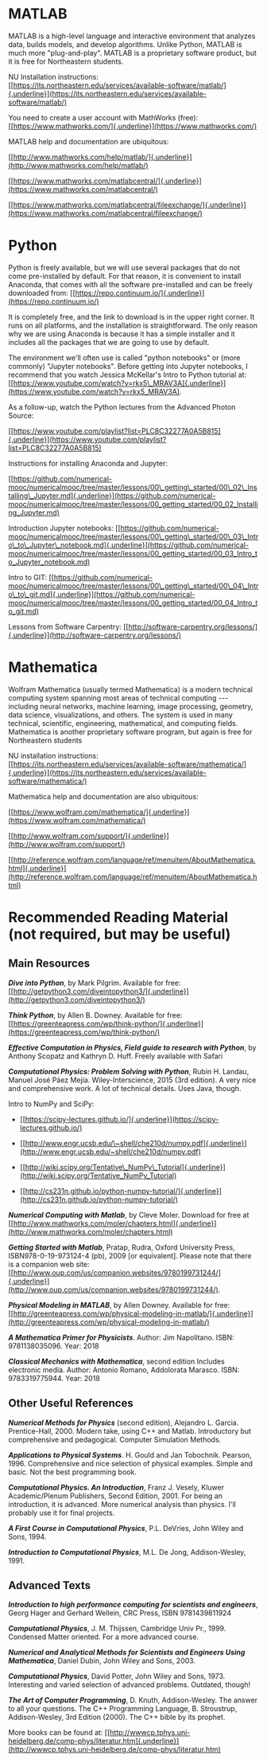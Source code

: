 MATLAB
======

MATLAB is a high-level language and interactive environment that
analyzes data, builds models, and develop algorithms. Unlike Python,
MATLAB is much more "plug-and-play". MATLAB is a proprietary software
product, but it is free for Northeastern students.

NU Installation instructions:
[[https://its.northeastern.edu/services/available-software/matlab/]{.underline}](https://its.northeastern.edu/services/available-software/matlab/)

You need to create a user account with MathWorks (free):
[[https://www.mathworks.com/]{.underline}](https://www.mathworks.com/)

MATLAB help and documentation are ubiquitous:

[[http://www.mathworks.com/help/matlab/]{.underline}](http://www.mathworks.com/help/matlab/)

[[https://www.mathworks.com/matlabcentral/]{.underline}](https://www.mathworks.com/matlabcentral/)

[[https://www.mathworks.com/matlabcentral/fileexchange/]{.underline}](https://www.mathworks.com/matlabcentral/fileexchange/)

Python
======

Python is freely available, but we will use several packages that do not
come pre-installed by default. For that reason, it is convenient to
install Anaconda, that comes with all the software pre-installed and can
be freely downloaded from:
[[https://repo.continuum.io/]{.underline}](https://repo.continuum.io/)

It is completely free, and the link to download is in the upper right
corner. It runs on all platforms, and the installation is
straightforward. The only reason why we are using Anaconda is because it
has a simple installer and it includes all the packages that we are
going to use by default.

The environment we\'ll often use is called \"python notebooks\" or (more
commonly) \"Jupyter notebooks\". Before getting into Jupyter notebooks,
I recommend that you watch Jessica McKellar\'s Intro to Python tutorial
at:
[[https://www.youtube.com/watch?v=rkx5\_MRAV3A]{.underline}](https://www.youtube.com/watch?v=rkx5_MRAV3A).

As a follow-up, watch the Python lectures from the Advanced Photon
Source:

[[https://www.youtube.com/playlist?list=PLC8C32277A0A5B815]{.underline}](https://www.youtube.com/playlist?list=PLC8C32277A0A5B815)

Instructions for installing Anaconda and Jupyter:

[[https://github.com/numerical-mooc/numericalmooc/tree/master/lessons/00\_getting\_started/00\_02\_Installing\_Jupyter.md]{.underline}](https://github.com/numerical-mooc/numericalmooc/tree/master/lessons/00_getting_started/00_02_Installing_Jupyter.md)

Introduction Jupyter notebooks:
[[https://github.com/numerical-mooc/numericalmooc/tree/master/lessons/00\_getting\_started/00\_03\_Intro\_to\_Jupyter\_notebook.md]{.underline}](https://github.com/numerical-mooc/numericalmooc/tree/master/lessons/00_getting_started/00_03_Intro_to_Jupyter_notebook.md)

Intro to GIT:
[[https://github.com/numerical-mooc/numericalmooc/tree/master/lessons/00\_getting\_started/00\_04\_Intro\_to\_git.md]{.underline}](https://github.com/numerical-mooc/numericalmooc/tree/master/lessons/00_getting_started/00_04_Intro_to_git.md)

Lessons from Software Carpentry:
[[http://software-carpentry.org/lessons/]{.underline}](http://software-carpentry.org/lessons/)

Mathematica
===========

Wolfram Mathematica (usually termed Mathematica) is a modern technical
computing system spanning most areas of technical computing ---
including neural networks, machine learning, image processing, geometry,
data science, visualizations, and others. The system is used in many
technical, scientific, engineering, mathematical, and computing fields.
Mathematica is another proprietary software program, but again is free
for Northeastern students

NU installation instructions:
[[https://its.northeastern.edu/services/available-software/mathematica/]{.underline}](https://its.northeastern.edu/services/available-software/mathematica/)

Mathematica help and documentation are also ubiquitous:

[[https://www.wolfram.com/mathematica/]{.underline}](https://www.wolfram.com/mathematica/)

[[http://www.wolfram.com/support/]{.underline}](http://www.wolfram.com/support/)

[[http://reference.wolfram.com/language/ref/menuitem/AboutMathematica.html]{.underline}](http://reference.wolfram.com/language/ref/menuitem/AboutMathematica.html)

Recommended Reading Material (not required, but may be useful)
==============================================================

Main Resources
--------------

***Dive into Python***, by Mark Pilgrim. Available for free:
[[http://getpython3.com/diveintopython3/]{.underline}](http://getpython3.com/diveintopython3/)

***Think Python***, by Allen B. Downey. Available for free:
[[https://greenteapress.com/wp/think-python/]{.underline}](https://greenteapress.com/wp/think-python/)

***Effective Computation in Physics, Field guide to research with
Python***, by Anthony Scopatz and Kathryn D. Huff. Freely available with
Safari

***Computational Physics: Problem Solving with Python***, Rubin H.
Landau, Manuel José Páez Mejía. Wiley-Interscience, 2015 (3rd edition).
A very nice and comprehensive work. A lot of technical details. Uses
Java, though.

Intro to NumPy and SciPy:

-   [[https://scipy-lectures.github.io/]{.underline}](https://scipy-lectures.github.io/)

-   [[http://www.engr.ucsb.edu/\~shell/che210d/numpy.pdf]{.underline}](http://www.engr.ucsb.edu/~shell/che210d/numpy.pdf)

-   [[http://wiki.scipy.org/Tentative\_NumPy\_Tutorial]{.underline}](http://wiki.scipy.org/Tentative_NumPy_Tutorial)

-   [[http://cs231n.github.io/python-numpy-tutorial/]{.underline}](http://cs231n.github.io/python-numpy-tutorial/)

***Numerical Computing with Matlab***, by Cleve Moler. Download for free
at\
[[http://www.mathworks.com/moler/chapters.html]{.underline}](http://www.mathworks.com/moler/chapters.html)

***Getting Started with Matlab***, Pratap, Rudra, Oxford University
Press, ISBN978-0-19-973124-4 (pb), 2009 \[or equivalent\]. Please note
that there is a companion web site:
[[http://www.oup.com/us/companion.websites/9780199731244/]{.underline}](http://www.oup.com/us/companion.websites/9780199731244/).

***Physical Modeling in MATLAB***, by Allen Downey. Available for free:
[[http://greenteapress.com/wp/physical-modeling-in-matlab/]{.underline}](http://greenteapress.com/wp/physical-modeling-in-matlab/)

***A Mathematica Primer for Physicists***. Author: Jim Napolitano. ISBN:
9781138035096. Year: 2018

***Classical Mechanics with Mathematica***, second edition Includes
electronic media. Author: Antonio Romano, Addolorata Marasco. ISBN:
9783319775944. Year: 2018

Other Useful References
-----------------------

***Numerical Methods for Physics*** (second edition), Alejandro L.
Garcia. Prentice-Hall, 2000. Modern take, using C++ and Matlab.
Introductory but comprehensive and pedagogical. Computer Simulation
Methods.

***Applications to Physical Systems***. H. Gould and Jan Tobochnik.
Pearson, 1996. Comprehensive and nice selection of physical examples.
Simple and basic. Not the best programming book.

***Computational Physics. An Introduction***, Franz J. Vesely, Kluwer
Academic/Plenum Publishers, Second Edition, 2001. For being an
introduction, it is advanced. More numerical analysis than physics.
I\'ll probably use it for final projects.

***A First Course in Computational Physics***, P.L. DeVries, John Wiley
and Sons, 1994.

***Introduction to Computational Physics***, M.L. De Jong,
Addison-Wesley, 1991.

Advanced Texts
--------------

***Introduction to high performance computing for scientists and
engineers***, Georg Hager and Gerhard Wellein, CRC Press, ISBN
9781439811924

***Computational Physics***, J. M. Thijssen, Cambridge Univ Pr., 1999.
Condensed Matter oriented. For a more advanced course.

***Numerical and Analytical Methods for Scientists and Engineers Using
Mathematica***, Daniel Dubin, John Wiley and Sons, 2003.

***Computational Physics***, David Potter, John Wiley and Sons, 1973.
Interesting and varied selection of advanced problems. Outdated, though!

***The Art of Computer Programming***, D. Knuth, Addison-Wesley. The
answer to all your questions. The C++ Programming Language, B.
Stroustrup, Addison-Wesley, 3rd Edition (2000). The C++ bible by its
prophet.

More books can be found at:
[[http://wwwcp.tphys.uni-heidelberg.de/comp-phys/literatur.htm]{.underline}](http://wwwcp.tphys.uni-heidelberg.de/comp-phys/literatur.htm)
